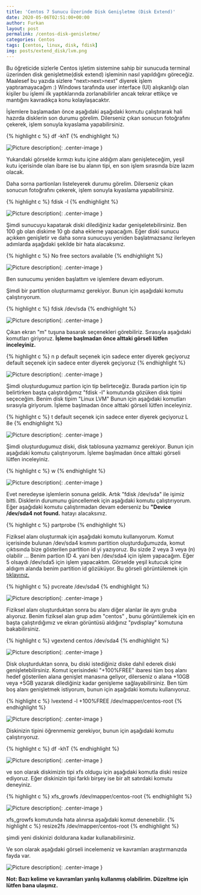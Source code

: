 ```yaml
---
title: 'Centos 7 Sunucu Üzerinde Disk Genişletme (Disk Extend)'
date: 2020-05-06T02:51:00+00:00
author: Furkan
layout: post
permalink: /centos-disk-genisletme/
categories: Centos
tags: [centos, linux, disk, fdisk]
img: posts/extend_disk/lvm.png
---
```


Bu öğreticide sizlerle Centos işletim sistemine sahip bir sunucuda terminal üzerinden disk genişletme(disk extend) işleminin nasıl yapıldığını göreceğiz.
Maalesef bu yazıda sizlere "next>next>next" diyerek işlem yaptıramayacağım :) 
Windows tarafında user interface (UI) alışkanlığı olan kişiler bu işlemi ilk yaptıklarında zorlanabilirler ancak tekrar ettikçe ve mantığını kavradıkça konu kolaylaşacaktır.

İşlemlere başlamadan önce aşağıdaki aşağıdaki komutu çalıştırarak hali hazırda disklerin son durumu görelim. 
Dilerseniz çıkan sonucun fotoğrafını çekerek, işlem sonuyla kıyaslama yapabilirsiniz.

{% highlight c %}
df -khT
{% endhighlight %}

![Picture description](/assets/img/posts/extend_disk/df-h.png){: .center-image }

Yukarıdaki görselde kırmızı kutu içine aldığım alanı genişleteceğim, yeşil kutu içerisinde olan ibare ise bu alanın tipi, en son işlem sırasında bize lazım olacak.

Daha sorna partionları listeleyerek durumu görelim. 
Dilerseniz çıkan sonucun fotoğrafını çekerek, işlem sonuyla kıyaslama yapabilirsiniz.

{% highlight c %}
fdisk -l
{% endhighlight %}

![Picture description](/assets/img/posts/extend_disk/fdisk-l.png){: .center-image }

Şimdi sunucuyu kapatarak diski dilediğiniz kadar genişeletebilirsiniz. Ben 100 gb olan diskime 10 gb daha ekleme yapacağım.
Eğer diski sunucu açıkken genişletir ve daha sonra sunucuyu yeniden başlatmazsanız ilerleyen adımlarda aşağıdaki şekilde bir hata alacaksınız.

{% highlight c %}
No free sectors available
{% endhighlight %}

![Picture description](/assets/img/posts/extend_disk/no-free.png){: .center-image }

Ben sunucumu yeniden başlattım ve işlemlere devam ediyorum.

Şimdi bir partition oluşturmamız gerekiyor. Bunun için aşağıdaki komutu çalıştırıyorum.

{% highlight c %}
fdisk /dev/sda
{% endhighlight %}

![Picture description](/assets/img/posts/extend_disk/fdisk-dev-sda.png){: .center-image }

Çıkan ekran "m" tuşuna basarak seçenekleri görebiliriz. 
Sırasıyla aşağıdaki komutları giriyoruz. 
<B>İşleme başlmadan önce alttaki görseli lütfen inceleyiniz.</B>

{% highlight c %}
n
p
default seçenek için sadece enter diyerek geçiyoruz
default seçenek için sadece enter diyerek geçiyoruz
{% endhighlight %}

![Picture description](/assets/img/posts/extend_disk/fdisk-n.png){: .center-image }

Şimdi oluşturdugumuz partion için tip belirteceğiz. 
Burada partion için tip belirtirken başta çalıştırdığımız "fdisk -l" komutunda gözüken disk tipini seçeceğim.
Benim disk tipim "Linux LVM"
Bunun için aşağıdaki komutları sırasıyla giriyorum. İşleme başlmadan önce alttaki görseli lütfen inceleyiniz.

{% highlight c %}
t
default seçenek için sadece enter diyerek geçiyoruz
L
8e
{% endhighlight %}

![Picture description](/assets/img/posts/extend_disk/fdisk-t.png){: .center-image }

Şimdi oluşturdugumuz diski, disk tablosuna yazmamız gerekiyor.
Bunun için aşağıdaki komutu çalıştırıyorum. İşleme başlmadan önce alttaki görseli lütfen inceleyiniz.

{% highlight c %}
w
{% endhighlight %}

![Picture description](/assets/img/posts/extend_disk/fdisk-w.png){: .center-image }

Evet neredeyse işlemlerin sonuna geldik. Artık "fdisk /dev/sda" ile işimiz bitti.
Disklerin durumunu güncellemek için aşağıdaki komutu çalıştırıyorum. 
Eğer aşağıdaki komutu çalıştırmadan devam ederseniz bu <B> "Device /dev/sda4 not found.</B> hatayı alacaksınız.

{% highlight c %}
partprobe
{% endhighlight %}

Fiziksel alanı oluşturmak için aşağıdaki komutu kullanıyorum.
Komut içerisinde bulunan /dev/sda4 kısmını partition oluşturduğumuzda, komut çıktısında bize gösterilen partition id yi yazıyoruz.
Bu sizde 2 veya 3 veya (n) olabilir ...
Benim partion ID 4.  yani ben /dev/sda4 için işlem yapacağım.
Eğer 5 olsaydı /dev/sda5 için işlem yapacaktım.
Görselde yeşil kutucuk içine aldıgım alanda benim partition id gözüküyor.
Bu görseli görüntülemek için <a href="https://furkanbilgin.com/assets/img/posts/extend_disk/fdisk-n.png" target="_blank">tıklayınız.</a>

{% highlight c %}
pvcreate /dev/sda4
{% endhighlight %}

![Picture description](/assets/img/posts/extend_disk/pvcreate.png){: .center-image }

Fiziksel alanı oluşturduktan sonra bu alanı diğer alanlar ile aynı gruba alıyoruz. 
Benim fiziksel alan grup adım "centos" , bunu görüntülemek için en başta çalıştırdığımız ve ekran görüntüsü aldığınız "pvdisplay" komutuna bakabilirsiniz.

{% highlight c %}
vgextend centos /dev/sda4
{% endhighlight %}

![Picture description](/assets/img/posts/extend_disk/vgextend.png){: .center-image }

Disk oluşturduktan sonra, bu diski istediğiniz diske dahil ederek diski genişletebilirsiniz.
Komut içerisindeki "+100%FREE" ibaresi tüm boş alanı hedef gösterilen alana genişlet manasına geliyor, dilerseniz o alana +10GB  veya +5GB yazarak dilediğiniz kadar genişleme sağlayabilirsiniz.
Ben tüm boş alanı genişletmek istiyorum, bunun için aşağıdaki komutu kullanıyoruz. 

{% highlight c %}
lvextend -l +100%FREE /dev/mapper/centos-root
{% endhighlight %}

![Picture description](/assets/img/posts/extend_disk/lvextend.png){: .center-image }

Diskinizin tipini öğrenmemiz gerekiyor, bunun için aşağıdaki komutu çalıştırıyoruz.

{% highlight c %}
df -khT
{% endhighlight %}

![Picture description](/assets/img/posts/extend_disk/df-khT.png){: .center-image }

ve son olarak diskimizin tipi xfs oldugu için aşağıdaki komutla diski resize ediyoruz.
Eğer diskinizin tipi farklı birşey ise bir alt satırdaki komutu deneyiniz.

{% highlight c %}
xfs_growfs /dev/mapper/centos-root
{% endhighlight %}

![Picture description](/assets/img/posts/extend_disk/xfs_growfs.png){: .center-image }

xfs_growfs komutunda hata alınırsa aşağıdaki komut denenebilir.
{% highlight c %}
resize2fs /dev/mapper/centos-root 
{% endhighlight %}
 
şimdi yeni diskinizi doldurana kadar kullanabilirsiniz.

Ve son olarak aşağıdaki görseli incelemeniz ve kavramları araştırmanızda fayda var.

![Picture description](/assets/img/posts/extend_disk/lvm.png){: .center-image }

<b>Not: Bazı kelime ve kavramları yanlış kullanmış olabilirim. Düzeltme için lütfen bana ulaşınız. <b>